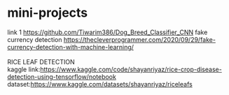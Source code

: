 # mini-projects
link 1
https://github.com/Tiwarim386/Dog_Breed_Classifier_CNN
fake currency detection
https://thecleverprogrammer.com/2020/09/29/fake-currency-detection-with-machine-learning/
<br>
<br>
RICE LEAF DETECTION
<br>
kaggle link:https://www.kaggle.com/code/shayanriyaz/rice-crop-disease-detection-using-tensorflow/notebook <br>
dataset:https://www.kaggle.com/datasets/shayanriyaz/riceleafs
